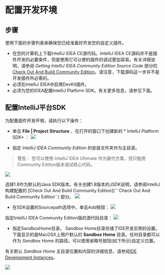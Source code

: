 # 配置开发环境
## 步骤
使用下面的步骤列表来确保您已经准备好开发您的自定义插件。

- 在您的计算机上下载IntelliJ IDEA CE源代码。IntelliJ IDEA CE源码并不是插件开发的必要条件，但是使用它可以使的插件的调试更加容易。有关详细说明，请参阅 *Getting IntelliJ IDEA Community Edition Source Code*  部分的[Check Out And Build Community Edition](https://github.com/JetBrains/intellij-community/blob/master/README.md)。请注意，下载源码这一步并不是开发插件所必需的。  
- 必须在IntelliJ IDEA中启用DevKit插件。  
- 必须为您的IDEA配置IntelliJ Platform SDK。有关更多信息，请参见下面。

## 配置IntelliJ平台SDK
为配置插件开发环境，请执行以下操作：  
- 单击 **File | Project Structure** ，在打开的窗口下创建新的 * IntelliJ Platform SDK* ：
![](http://www.jetbrains.org/intellij/sdk/docs/basics/getting_started/img/create_intellij_idea_sdk.png)  

- 指定 *IntelliJ IDEA Community Edition* 的安装文件夹作为主目录。
> 警告： 您可以使用 IntelliJ IDEA Ultimate 作为替代方案，但只能用Community Edition版本调试核心代码。

![](http://www.jetbrains.org/intellij/sdk/docs/basics/getting_started/img/set_home_directory.png)  

选择1.8作为默认的Java SDK版本。有关创建1.8版本的JSDK说明，请参阅IntelliJ构建配置的 [Check Out And Build Community Edition](```Check Out And Build Community Edition``) 部分。
![](http://www.jetbrains.org/intellij/sdk/docs/basics/getting_started/img/set_java_sdk.png)

- 在SDK设置的Sourcepath选项中，单击*Add*按钮：
![](http://www.jetbrains.org/intellij/sdk/docs/basics/getting_started/img/add_sourcepath.png)

指定IntelliJ IDEA Community Edition版的源代码目录：
![](http://www.jetbrains.org/intellij/sdk/docs/basics/getting_started/img/community_sources_directory.png)

- 指定SandboxHome目录。
Sandbox Home目录存储了IDE开发实例的设置。下面显示的是MacOSX上用户默认的 **Sandbox Home** 目录。任何目录都可以作为 *Sandbox Home* 的路径。可以使用省略号按钮(如下所示)自定义位置。  

有关默认 *Sandbox Home* 主目录位置和内容的详细信息，请参阅[IDE Development Instances]()。

![](http://www.jetbrains.org/intellij/sdk/docs/basics/getting_started/img/plugins-sandbox.png)
